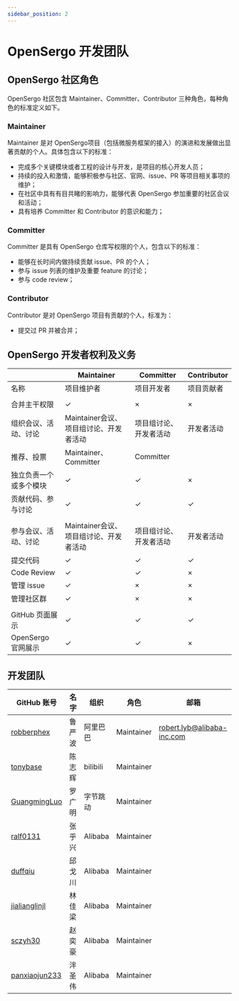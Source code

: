 ```yaml
---
sidebar_position: 2
---
```


# OpenSergo 开发团队

## OpenSergo 社区角色

OpenSergo 社区包含 Maintainer、Committer、Contributor 三种角色，每种角色的标准定义如下。

### Maintainer

Maintainer 是对 OpenSergo项目（包括微服务框架的接入）的演进和发展做出显著贡献的个人。具体包含以下的标准：

* 完成多个关键模块或者工程的设计与开发，是项目的核心开发人员；
* 持续的投入和激情，能够积极参与社区、官网、issue、PR 等项目相关事项的维护；
* 在社区中具有有目共睹的影响力，能够代表 OpenSergo 参加重要的社区会议和活动；
* 具有培养 Committer 和 Contributor 的意识和能力；

### Committer

Committer 是具有 OpenSergo 仓库写权限的个人，包含以下的标准：

* 能够在长时间内做持续贡献 issue、PR 的个人；
* 参与 issue 列表的维护及重要 feature 的讨论；
* 参与 code review；

### Contributor

Contributor 是对 OpenSergo 项目有贡献的个人，标准为：

* 提交过 PR 并被合并；

## OpenSergo 开发者权利及义务


|  | Maintainer | Committer | Contributor |
|---|---|---|---|
| 名称  |  项目维护者 | 项目开发者  |  项目贡献者 |
|   |   |   |   |
| 合并主干权限  |  ✓ | ×  |  × |
| 组织会议、活动、讨论  | Maintainer会议、项目组讨论、开发者活动 | 项目组讨论、开发者活动 | 开发者活动 |
| 推荐、投票  |  Maintainer、Committer | Committer  |   |
| 独立负责一个或多个模块  | ✓ | ✓ | × |
| 贡献代码、参与讨论  | ✓ | ✓ | ✓ |
|   |   |   |   |
| 参与会议、活动、讨论 | Maintainer会议、项目组讨论、开发者活动 | 项目组讨论、开发者活动 | 开发者活动 |
| 提交代码  | ✓ | ✓ | ✓ |
| Code Review  | ✓ | ✓ | × |
| 管理 issue  | ✓ | × | × |
| 管理社区群  | ✓ | × | × |
|   |   |   |   |
| GitHub 页面展示  | ✓ | ✓ | ✓ |
| OpenSergo 官网展示 | ✓ | ✓ | × |

## 开发团队

| GitHub 账号 | 名字 | 组织 | 角色 | 邮箱 |
| --- | ----------- | --- | --- | --- |
| [robberphex](https://github.com/robberphex) | 鲁严波 | 阿里巴巴 | Maintainer | robert.lyb@alibaba-inc.com |
| [tonybase](https://github.com/tonybase) | 陈志辉 | bilibili | Maintainer | |
| [GuangmingLuo](https://github.com/GuangmingLuo) | 罗广明 | 字节跳动 | Maintainer | |
| [ralf0131](https://github.com/ralf0131) | 张乎兴 | Alibaba | Maintainer | |
| [duffqiu](https://github.com/duffqiu) | 邱戈川 | Alibaba | Maintainer | |
| [jialianglinjl](https://github.com/jialianglinjl) | 林佳梁 | Alibaba | Maintainer | |
| [sczyh30](https://github.com/sczyh30) | 赵奕豪 | Alibaba | Maintainer | |
| [panxiaojun233](https://github.com/panxiaojun233) | 泮圣伟 | Alibaba | Maintainer | |
